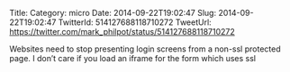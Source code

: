 Title: 
Category: micro
Date: 2014-09-22T19:02:47
Slug: 2014-09-22T19:02:47
TwitterId: 514127688118710272
TweetUrl: https://twitter.com/mark_philpot/status/514127688118710272

Websites need to stop presenting login screens from a non-ssl protected page. I don’t care if you load an iframe for the form which uses ssl
